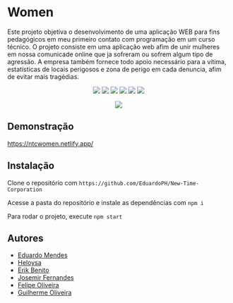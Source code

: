 # Women

Este projeto objetiva o desenvolvimento de uma aplicação WEB para fins pedagógicos em meu primeiro contato com programação em um curso técnico.
O projeto consiste em uma aplicação web afim de unir mulheres em nossa comunicade online que ja sofreram ou sofrem algum tipo de agressão. A empresa também fornece todo apoio necessário para a vítima, estatísticas de locais perigosos e zona de perigo em cada denuncia, afim de evitar
mais tragédias.

<p align="center">
  <a href="#"><img src="https://img.shields.io/badge/JavaScript-%23F7DF1E.svg?style=for-the-badge&logo=javascript&logoColor=black"></a>
  <a href="#"><img src="https://img.shields.io/badge/react-%2320232a.svg?style=for-the-badge&logo=react&logoColor=%2361DAFB"></a>
  <a href="#"><img src="https://img.shields.io/badge/css3-%231572B6.svg?style=for-the-badge&logo=css3&logoColor=white"></a>
  <a href="#"><img src="https://img.shields.io/badge/Node.js-%23339933.svg?style=for-the-badge&logo=node.js&logoColor=white"></a>
   <a href="#"><img src="https://img.shields.io/badge/MySQL-%234479A1.svg?style=for-the-badge&logo=mysql&logoColor=white"></a>
  <a href="#"><img src="https://img.shields.io/badge/HTTP-%23000000.svg?style=for-the-badge&logo=http&logoColor=white"></a>
</p>

<p align="center">
  <img src="https://user-images.githubusercontent.com/88357842/236710221-c4e06257-ef25-4641-87a2-a2c03f677222.png" />
</p>


## Demonstração

https://ntcwomen.netlify.app/

## Instalação

Clone o repositório com ```https://github.com/EduardoPH/New-Time-Corporation```

Acesse a pasta do repositório e instale as dependências com ```npm i```

Para rodar o projeto, execute ```npm start```

## Autores

- [Eduardo Mendes](https://www.github.com/EduardoPH)
- [Heloysa](https://github.com/heloysasa)
- [Erik Benito](https://github.com/Erik-Benito)
- [Josemir Fernandes](https://github.com/jhowsemi1)
- [Felipe Oliveira](https://github.com/Felipe-Oliveira-Verissimo)
- [Guilherme Oliveira](https://github.com/GuiOliveira0)
